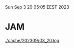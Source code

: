 Sun Sep  3 20:05:05 EEST 2023
# JAM
<a href='./cache/202309/03_20.log'>./cache/202309/03_20.log</a>
